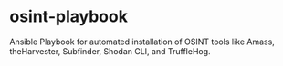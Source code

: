 # osint-playbook
Ansible Playbook for automated installation of OSINT tools like Amass, theHarvester, Subfinder, Shodan CLI, and TruffleHog.
